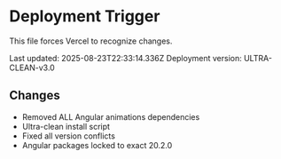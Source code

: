 # Deployment Trigger

This file forces Vercel to recognize changes.

Last updated: 2025-08-23T22:33:14.336Z
Deployment version: ULTRA-CLEAN-v3.0

## Changes

- Removed ALL Angular animations dependencies
- Ultra-clean install script
- Fixed all version conflicts
- Angular packages locked to exact 20.2.0

